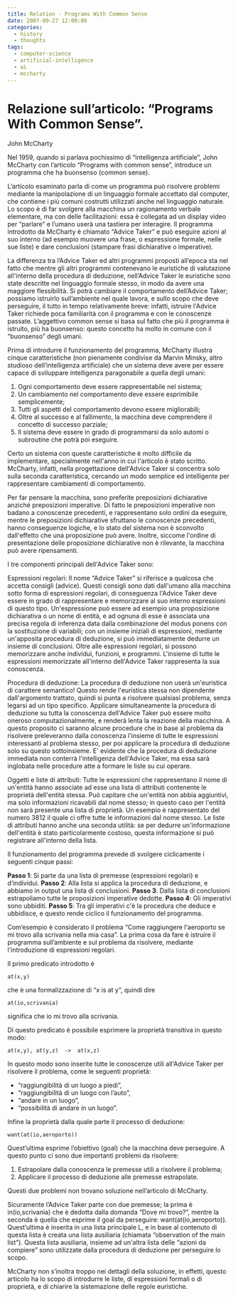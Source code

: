 ```yaml
---
title: Relation - Programs With Common Sense
date: 2007-09-27 12:00:00
categories:
  - history
  - thoughts
tags:
  - computer-science
  - artificial-intelligence
  - ai
  - mccharty
---
```


# Relazione sull’articolo: “Programs With Common Sense”.
John McCharty

Nel 1959, quando si parlava pochissimo di “intelligenza artificiale”, John McCharty con l’articolo “Programs with common sense”, introduce un programma che ha buonsenso (common sense).

<!--more-->

L’articolo esaminato parla di come un programma può risolvere problemi mediante la manipolazione di un linguaggio formale accettato dal computer, che contiene i più comuni costrutti utilizzati anche nel linguaggio naturale. Lo scopo è di far svolgere alla macchina un ragionamento verbale elementare, ma con delle facilitazioni: essa è collegata ad un display video per “parlare” e l’umano userà una tastiera per interagire. Il programma introdotto da McCharty è chiamato “Advice Taker” e può eseguire azioni al suo interno (ad esempio muovere una frase, o espressione formale, nelle sue liste) e dare conclusioni (stampare frasi dichiarative o imperative).

La differenza tra l’Advice Taker ed altri programmi proposti all’epoca sta nel fatto che mentre gli altri programmi contenevano le euristiche di valutazione all'interno della procedura di deduzione, nell’Advice Taker le euristiche sono state descritte nel linguaggio formale stesso, in modo da avere una maggiore flessibilità. Si potrà cambiare il comportamento dell’Advice Taker; possiamo istruirlo sull’ambiente nel quale lavora, e sullo scopo che deve perseguire, il tutto in tempo relativamente breve: infatti, istruire l'Advice Taker richiede poca familiarità con il programma e con le conoscenze passate. L’aggettivo common sense si basa sul fatto che più il programma è istruito, più ha buonsenso: questo concetto ha molto in comune con il “buonsenso” degli umani.

Prima di introdurre il funzionamento del programma, McCharty illustra cinque caratteristiche (non pienamente condivise da Marvin Minsky, altro studioso dell’intelligenza artificiale) che un sistema deve avere per essere capace di sviluppare intelligenza paragonabile a quella degli umani:

1. Ogni comportamento deve essere rappresentabile nel sistema;
2. Un cambiamento nel comportamento deve essere esprimibile semplicemente;
3. Tutti gli aspetti del comportamento devono essere migliorabili;
4. Oltre al successo e al fallimento, la macchina deve comprendere il concetto di successo parziale;
5. Il sistema deve essere in grado di programmarsi da solo automi o subroutine che potrà poi eseguire.

Certo un sistema con queste caratteristiche è molto difficile da implementare, specialmente nell'anno in cui l'articolo è stato scritto. McCharty, infatti, nella progettazione dell'Advice Taker si concentra solo sulla seconda caratteristica, cercando un modo semplice ed intelligente per rappresentare cambiamenti di comportamento.

Per far pensare la macchina, sono preferite preposizioni dichiarative anziché preposizioni imperative. Di fatto le preposizioni imperative non badano a conoscenze precedenti, e rappresentano solo ordini da eseguire, mentre le preposizioni dichiarative sfruttano le conoscenze precedenti, hanno conseguenze logiche, e lo stato del sistema non è sconvolto dall'effetto che una proposizione può avere. Inoltre, siccome l'ordine di presentazione delle proposizione dichiarative non è rilevante, la macchina può avere ripensamenti.

I tre componenti principali dell'Advice Taker sono:

Espressioni regolari: Il nome “Advice Taker” si riferisce a qualcosa che accetta consigli (advice). Questi consigli sono dati dall'umano alla macchina sotto forma di espressioni regolari, di conseguenza l'Advice Taker deve essere in grado di rappresentare e memorizzare al suo interno espressioni di questo tipo. Un'espressione può essere ad esempio una proposizione dichiarativa o un nome di entità, e ad ognuna di esse è associata una precisa regola di inferenza data dalla combinazione del modus ponens con la sostituzione di variabili; con un insieme iniziali di espressioni, mediante un'apposita procedura di deduzione, si può immediatamente dedurre un insieme di conclusioni. Oltre alle espressioni regolari, si possono memorizzare anche individui, funzioni, e programmi. L'insieme di tutte le espressioni memorizzate all'interno dell'Advice Taker rappresenta la sua conoscenza.

Procedura di deduzione: La procedura di deduzione non userà un'euristica di carattere semantico! Questo rende l'euristica stessa non dipendente dall'argomento trattato, quindi si punta a risolvere qualsiasi problema, senza legarsi ad un tipo specifico.  Applicare simultaneamente la procedura di deduzione su tutta la conoscenza dell'Advice Taker può essere molto oneroso computazionalmente, e renderà lenta la reazione della macchina. A questo proposito ci saranno alcune procedure che in base al problema da risolvere preleveranno dalla conoscenza l'insieme di tutte le espressioni interessanti al problema stesso, per poi applicare la procedura di deduzione solo su questo sottoinsieme. E' evidente che la procedura di deduzione immediata non conterrà l'intelligenza dell'Advice Taker, ma essa sarà inglobata nelle procedure atte a formare le liste su cui operare.

Oggetti e liste di attributi: Tutte le espressioni che rappresentano il nome di un'entità hanno associate ad esse una lista di attributi contenente le proprietà dell'entità stessa. Può capitare che un'entità non abbia aggiuntivi, ma solo informazioni ricavabili dal nome stesso; in questo caso per l'entità non sarà presente una lista di proprietà. Un esempio è rappresentato del numero 3812 il quale ci offre tutte le informazioni dal nome stesso. Le liste di attributi hanno anche una seconda utilità: se per dedurre un'informazione dell'entità è stato particolarmente costoso, questa informazione si può registrare all'interno della lista.
 
Il funzionamento del programma prevede di svolgere ciclicamente i seguenti cinque passi:

**Passo 1**: Si parte da una lista di premesse (espressioni regolari) e d’individui.
**Passo 2**: Alla lista si applica la procedura di deduzione, e abbiamo in output una lista di conclusioni.
**Passo 3**: Dalla lista di conclusioni estrapoliamo tutte le proposizioni imperative dedotte.
**Passo 4**: Gli imperativi sono ubbiditi.
**Passo 5**: Tra gli imperativi c'è la procedura che deduce e ubbidisce, e questo rende ciclico il funzionamento del programma.

Com’esempio è considerato il problema “Come raggiungere l'aeroporto se mi trovo alla scrivania nella mia casa”. La prima cosa da fare è istruire il programma sull’ambiente e sul problema da risolvere, mediante l'introduzione di espressioni regolari.

Il primo predicato introdotto è

```
at(x,y)
```

che è una formalizzazione di “x is at y”, quindi dire

```
at(io,scrivania)
```

significa che io mi trovo alla scrivania.

Di questo predicato è possibile esprimere la proprietà transitiva in questo modo:

```
at(x,y), at(y,z)  ->  at(x,z)
```

In questo modo sono inserite tutte le conoscenze utili all'Advice Taker per risolvere il problema, come le seguenti proprietà:

* “raggiungibilità di un luogo a piedi”,
* “raggiungibilità di un luogo con l’auto”,
* “andare in un luogo”,
* “possibilità di andare in un luogo”.

Infine la proprietà dalla quale parte il processo di deduzione:

```
want(at(io,aeroporto))
```

Quest’ultima esprime l’obiettivo (goal) che la macchina deve perseguire. A questo punto ci sono due importanti problemi da risolvere:

1. Estrapolare dalla conoscenza le premesse utili a risolvere il problema;
2. Applicare il processo di deduzione alle premesse estrapolate.

Questi due problemi non trovano soluzione nell’articolo di McCharty.

Sicuramente l’Advice Taker parte con due premesse; la prima è in(io,scrivania) che è dedotta dalla domanda “Dove mi trovo?”, mentre la seconda è quella che esprime il goal da perseguire: want(at(io,aeroporto)). Quest’ultima è inserita in una lista principale L, e in base al contenuto di questa lista è creata una lista ausiliaria (chiamata “observation of the main list”). Questa lista ausiliaria, insieme ad un'altra lista delle “azioni da compiere” sono utilizzate dalla procedura di deduzione per perseguire lo scopo.

McCharty non s’inoltra troppo nei dettagli della soluzione, in effetti, questo articolo ha lo scopo di introdurre le liste, di espressioni formali o di proprietà, e di chiarire la sistemazione delle regole euristiche.
